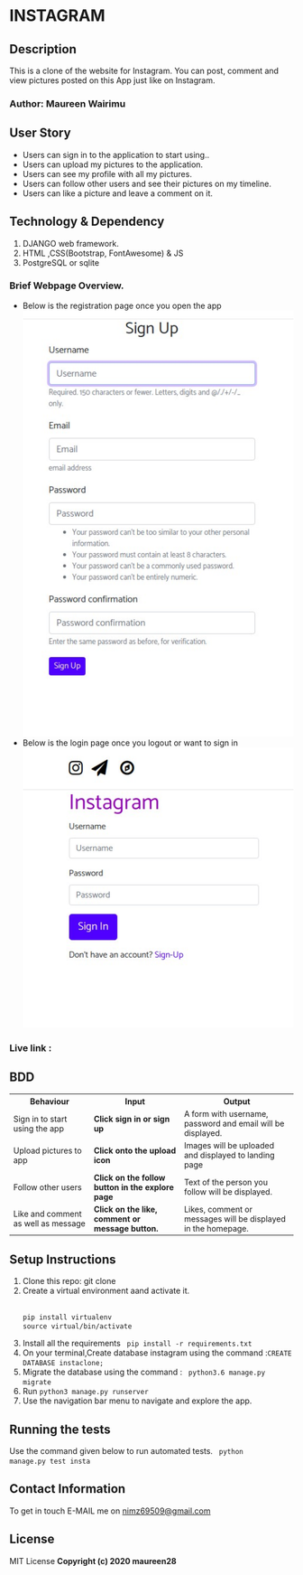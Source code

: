 # INSTAGRAM

## Description
This is a clone of the website for Instagram. You can post, comment and view pictures posted on this App just like on Instagram.

### Author: Maureen Wairimu

## User Story

<ul>
<li>Users can sign in to the application to start using..</li>
<li>Users can upload my pictures to the application.</li>
<li>Users can see my profile with all my pictures. </li>
<li>Users can follow other users and see their pictures on my timeline.</li>
<li>Users can like a picture and leave a comment on it.</li>
</ul>


## Technology & Dependency

<ol>
<li>DJANGO web framework.</li>
<li>HTML ,CSS(Bootstrap, FontAwesome) & JS </li>
<li>PostgreSQL or sqlite</li>
</ol>

### Brief Webpage Overview.

<ul>
<li>Below is the registration page once you open the app</li>
<img src="/Signup.jpg" alt="Signup page" width="1000"/>
<li>Below is the login page once you logout or want to sign in</li>
<img src="/login.jpg" alt="Login page" width="800"/>

</ul>

### Live link :


## BDD
<table>
<tr>
<th>Behaviour</th>
<th>Input</th>
<th>Output</th>
</tr>
<tr>
<td>Sign in to start using the app</td>
<td><strong>Click sign in or sign up</strong></td>
<td>A form with username, password and email will be displayed.</td>
</tr>
<tr>
<td>Upload pictures to app</td>
<td><strong>Click onto the upload icon</strong></td>
<td>Images will be uploaded and displayed to landing page</td>
</tr>
<tr>
<td>Follow other users</td>
<td><strong>Click on the follow button in the explore page</strong></td>
<td>Text of the person you follow will be displayed.</td>
</tr>
<tr>
<td>Like and comment as well as message</td>
<td><strong>Click on the like, comment or message button.</strong></td>
<td>Likes, comment or messages will be displayed in the homepage.</td>
</tr>
</table>

## Setup Instructions

<ol>
<li> Clone this repo: git clone <code> </code> </li>
<li> Create a virtual environment aand activate it.
<pre>
<code>
pip install virtualenv
source virtual/bin/activate
</code></pre>
</li>
<li> Install all the requirements <code> pip install -r requirements.txt</code></li>
<li> On your terminal,Create database instagram using the command :<code>CREATE DATABASE instaclone;  </code>
</li>
<li> Migrate the database using the command : <code> python3.6 manage.py migrate </code> </li>
<li> Run <code>python3 manage.py runserver</code></li>
<li> Use the navigation bar menu to navigate and explore the app.</li>
</ol>


## Running the tests
Use the command given below to run automated tests.
<code> python manage.py test insta </code>


## Contact Information

To get in touch E-MAIL me on nimz69509@gmail.com

## License

MIT License
<b>Copyright (c) 2020 maureen28<b>